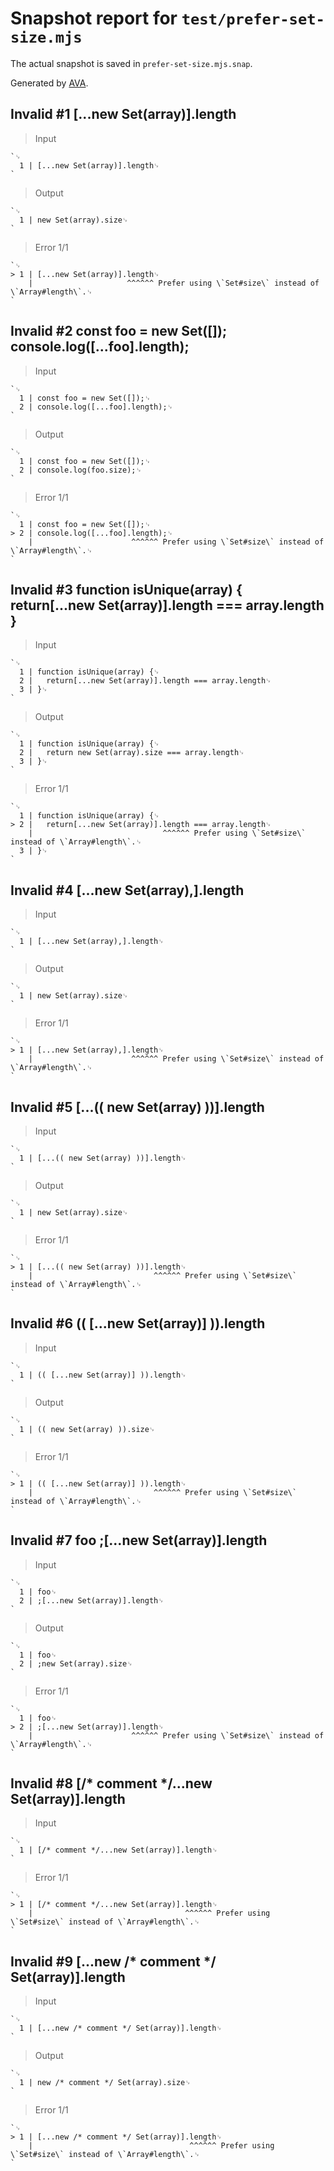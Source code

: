 # Snapshot report for `test/prefer-set-size.mjs`

The actual snapshot is saved in `prefer-set-size.mjs.snap`.

Generated by [AVA](https://avajs.dev).

## Invalid #1 [...new Set(array)].length

> Input

    `␊
      1 | [...new Set(array)].length␊
    `

> Output

    `␊
      1 | new Set(array).size␊
    `

> Error 1/1

    `␊
    > 1 | [...new Set(array)].length␊
        |                     ^^^^^^ Prefer using \`Set#size\` instead of \`Array#length\`.␊
    `

## Invalid #2 const foo = new Set([]); console.log([...foo].length);

> Input

    `␊
      1 | const foo = new Set([]);␊
      2 | console.log([...foo].length);␊
    `

> Output

    `␊
      1 | const foo = new Set([]);␊
      2 | console.log(foo.size);␊
    `

> Error 1/1

    `␊
      1 | const foo = new Set([]);␊
    > 2 | console.log([...foo].length);␊
        |                      ^^^^^^ Prefer using \`Set#size\` instead of \`Array#length\`.␊
    `

## Invalid #3 function isUnique(array) { return[...new Set(array)].length === array.length }

> Input

    `␊
      1 | function isUnique(array) {␊
      2 | 	return[...new Set(array)].length === array.length␊
      3 | }␊
    `

> Output

    `␊
      1 | function isUnique(array) {␊
      2 | 	return new Set(array).size === array.length␊
      3 | }␊
    `

> Error 1/1

    `␊
      1 | function isUnique(array) {␊
    > 2 | 	return[...new Set(array)].length === array.length␊
        | 	                          ^^^^^^ Prefer using \`Set#size\` instead of \`Array#length\`.␊
      3 | }␊
    `

## Invalid #4 [...new Set(array),].length

> Input

    `␊
      1 | [...new Set(array),].length␊
    `

> Output

    `␊
      1 | new Set(array).size␊
    `

> Error 1/1

    `␊
    > 1 | [...new Set(array),].length␊
        |                      ^^^^^^ Prefer using \`Set#size\` instead of \`Array#length\`.␊
    `

## Invalid #5 [...(( new Set(array) ))].length

> Input

    `␊
      1 | [...(( new Set(array) ))].length␊
    `

> Output

    `␊
      1 | new Set(array).size␊
    `

> Error 1/1

    `␊
    > 1 | [...(( new Set(array) ))].length␊
        |                           ^^^^^^ Prefer using \`Set#size\` instead of \`Array#length\`.␊
    `

## Invalid #6 (( [...new Set(array)] )).length

> Input

    `␊
      1 | (( [...new Set(array)] )).length␊
    `

> Output

    `␊
      1 | (( new Set(array) )).size␊
    `

> Error 1/1

    `␊
    > 1 | (( [...new Set(array)] )).length␊
        |                           ^^^^^^ Prefer using \`Set#size\` instead of \`Array#length\`.␊
    `

## Invalid #7 foo ;[...new Set(array)].length

> Input

    `␊
      1 | foo␊
      2 | ;[...new Set(array)].length␊
    `

> Output

    `␊
      1 | foo␊
      2 | ;new Set(array).size␊
    `

> Error 1/1

    `␊
      1 | foo␊
    > 2 | ;[...new Set(array)].length␊
        |                      ^^^^^^ Prefer using \`Set#size\` instead of \`Array#length\`.␊
    `

## Invalid #8 [/* comment */...new Set(array)].length

> Input

    `␊
      1 | [/* comment */...new Set(array)].length␊
    `

> Error 1/1

    `␊
    > 1 | [/* comment */...new Set(array)].length␊
        |                                  ^^^^^^ Prefer using \`Set#size\` instead of \`Array#length\`.␊
    `

## Invalid #9 [...new /* comment */ Set(array)].length

> Input

    `␊
      1 | [...new /* comment */ Set(array)].length␊
    `

> Output

    `␊
      1 | new /* comment */ Set(array).size␊
    `

> Error 1/1

    `␊
    > 1 | [...new /* comment */ Set(array)].length␊
        |                                   ^^^^^^ Prefer using \`Set#size\` instead of \`Array#length\`.␊
    `
